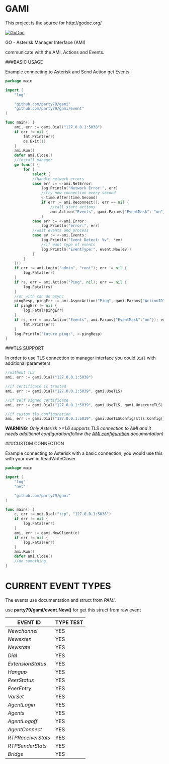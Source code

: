 GAMI
====

This project is the source for http://godoc.org/

[![GoDoc](https://godoc.org/github.com/party79/gami?status.svg)](http://godoc.org/github.com/party79/gami)

GO - Asterisk Manager Interface (AMI)

communicate with the AMI, Actions and Events.

###BASIC USAGE

Example connecting to Asterisk and Send Action get Events.

``` go
package main

import (
	"log"

	"github.com/party79/gami"
	"github.com/party79/gami/event"
)

func main() {
	ami, err := gami.Dial("127.0.0.1:5038")
	if err != nil {
		fmt.Print(err)
		os.Exit(1)
	}
	ami.Run()
	defer ami.Close()
	//install manager
	go func() {
		for {
			select {
			//handle network errors
			case err := <-ami.NetError:
				log.Println("Network Error:", err)
				//try new connection every second
				<-time.After(time.Second)
				if err := ami.Reconnect(); err == nil {
					//call start actions
					ami.Action("Events", gami.Params{"EventMask": "on"})
				}
			case err := <-ami.Error:
				log.Println("error:", err)
			//wait events and process
			case ev := <-ami.Events:
				log.Println("Event Detect: %v", *ev)
				//if want type of events
				log.Println("EventType:", event.New(ev))
			}
		}
	}()
	if err := ami.Login("admin", "root"); err != nil {
		log.Fatal(err)
	}
	if rs, err = ami.Action("Ping", nil); err == nil {
		log.Fatal(rs)
	}
	//or with can do async
	pingResp, pingErr := ami.AsyncAction("Ping", gami.Params{"ActionID": "miping"})
	if pingErr != nil {
		log.Fatal(pingErr)
	}
	if rs, err = ami.Action("Events", ami.Params{"EventMask":"on"}); err != nil {
		fmt.Print(err)
	}
	log.Println("future ping:", <-pingResp)
}
```

###TLS SUPPORT

In order to use TLS connection to manager interface you could `Dial` with additional parameters

``` go
//without TLS
ami, err := gami.Dial("127.0.0.1:5038")

//if certificate is trusted
ami, err := gami.Dial("127.0.0.1:5039", gami.UseTLS)

//if self signed certificate
ami, err := gami.Dial("127.0.0.1:5039", gami.UseTLS, gami.UnsecureTLS)

//if custom tls configuration
ami, err := gami.Dial("127.0.0.1:5039", gami.UseTLSConfig(&tls.Config{}))
```

**WARNING:**
*Only Asterisk >=1.6 supports TLS connection to AMI and
it needs additional configuration(follow the [AMI configuration](http://www.asteriskdocs.org/en/3rd_Edition/asterisk-book-html-chunk/AMI-configuration.html) documentation)*

###CUSTOM CONNECTION

Example connecting to Asterisk with a basic connection, you would use this with your own io.ReadWriteCloser

``` go
package main

import (
	"log"
	"net"

	"github.com/party79/gami"
)

func main() {
	c, err := net.Dial("tcp", "127.0.0.1:5038")
	if err != nil {
		log.Fatal(err)
	}
	ami, err := gami.NewClient(c)
	if err != nil {
		log.Fatal(err)
	}
	ami.Run()
	defer ami.Close()
	//do something
}
```

CURRENT EVENT TYPES
====

The events use documentation and struct from *PAMI*.

use **party79/gami/event.New()** for get this struct from raw event

EVENT ID           | TYPE TEST  
------------------ | ---------- 
*Newchannel*       | YES
*Newexten*         | YES
*Newstate*         | YES 
*Dial*             | YES 
*ExtensionStatus*  | YES 
*Hangup*           | YES 
*PeerStatus*       | YES
*PeerEntry*	       | YES
*VarSet*           | YES 
*AgentLogin*       | YES
*Agents*           | YES
*AgentLogoff*      | YES
*AgentConnect*     | YES
*RTPReceiverStats* | YES
*RTPSenderStats*   | YES
*Bridge*           | YES
